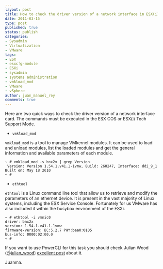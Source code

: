```yaml
---
layout: post
title: How to check the driver version of a network interface in ESX(i)
date: 2011-03-15
type: post
published: true
status: publish
categories:
- Sysadmin
- Virtualization
- VMware
tags:
- ESX
- esxcfg-module
- ESXi
- sysadmin
- systems administration
- vmkload_mod
- VMware
- vSphere
author: juan_manuel_rey
comments: true
---
```


Here are two quick ways to check the driver version of a network interface card. The commands must be executed in the ESX COS or ESX(i) Tech Support Mode.

-   `vmkload_mod`

`vmkload_mod` is a tool to manage VMkernel modules. It can be used to load and unload modules, list the loaded modules and get the general information and available parameters of each module.

```
~ # vmkload_mod -s bnx2x | grep Version
 Version: Version 1.54.1.v41.1-1vmw, Build: 260247, Interface: ddi_9_1 Built on: May 18 2010
~ #
```

-   `ethtool`

`ethtool` is a Linux command line tool that allow us to retrieve and modify the parameters of an ethernet device. It is present in the vast majority of Linux systems, including the ESX Service Console. Fortunately for us VMware has also included it within the busybox environment of the ESXi.

```
~ # ethtool -i vmnic0
driver: bnx2x
version: 1.54.1.v41.1-1vmw
firmware-version: BC:5.2.7 PHY:baa0:0105
bus-info: 0000:02:00.0
~ #
```

If you want to use PowerCLI for this task you should check Julian Wood ([@julian_wood](http://twitter.com/julian_wood)) [excellent post](http://www.wooditwork.com/2011/01/27/getting-nic-firmware-versions-with-powercli/) about it.

Juanma.
